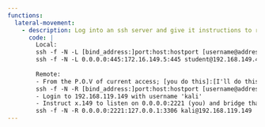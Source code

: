 ```yaml
---
functions:
  lateral-movement:
    - description: Log into an ssh server and give it instructions to redirect traffic.
      code: |
        Local:
        ssh -f -N -L [bind_address:]port:host:hostport [username@address]
        ssh -f -N -L 0.0.0.0:445:172.16.149.5:445 student@192.168.149.44
        
        Remote:
        - From the P.O.V of current access; [you do this]:[I'll do this]
        ssh -f -N -R [bind_address:]port:host:hostport [username@address]
        - Login to 192.168.119.149 with username 'kali'
        - Instruct x.149 to listen on 0.0.0.0:2221 (you) and bridge that port to access 127.0.0.1:3306 (me)
        ssh -f -N -R 0.0.0.0:2221:127.0.0.1:3306 kali@192.168.119.149
---
```

